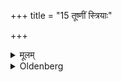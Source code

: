 +++
title = "15 तूष्णीं स्त्रियाः"

+++

<details><summary>मूलम्</summary>

तूष्णीं स्त्रियाः १५
</details>

<details><summary>Oldenberg</summary>

15. Silently (he should do the same) with a daughter.
</details>

